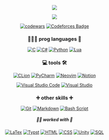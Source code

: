 <div id="header" align="center">
  <img src="https://sun9-42.userapi.com/impg/a8DyQBuZlLutCI0nQb454tQUW9A_oXBYdkFPUg/Fpcp7pqS_RM.jpg?size=500x378&quality=95&sign=bf10c1987ac05eeaaabde3d332803357&type=album"/>
  
  [![](https://komarev.com/ghpvc/?username=n1xsi&style=for-the-badge&color=blueviolet)](#)
</div>

<div id="body" align="center">

[![codewars](https://www.codewars.com/users/nixsi/badges/micro)](https://www.codewars.com/users/nixsi) 
[![Codeforces Badge](https://codeforces-readme-stats.vercel.app/api/badge?username=nixsi)](https://codeforces.com/profile/nixsi)
  
### 👩🏻‍💻 prog languages 📝
[![C](https://img.shields.io/badge/c-000?style=for-the-badge&logo=c&logoColor=00599c)](#) [![C#](https://custom-icon-badges.demolab.com/badge/c-000?style=for-the-badge&logo=csharppp&logoColor=white)](#) [![Python](https://custom-icon-badges.demolab.com/badge/Python-000?style=for-the-badge&logo=pythonn)](#) [![Lua](https://img.shields.io/badge/lua-000?style=for-the-badge&logo=lua&logoColor=2c2d72)](#)

### 💻 tools 🛠️
[![CLion](https://img.shields.io/badge/CLion-000?style=for-the-badge&logo=clion&logoColor=16b9e2)](#) [![PyCharm](https://img.shields.io/badge/pycharm-000?style=for-the-badge&logo=pycharm&logoColor=18e999)](#) [![Neovim](https://img.shields.io/badge/NeoVim-000?&style=for-the-badge&logo=neovim)](#) [![Notion](https://img.shields.io/badge/Notion-black?style=for-the-badge&logo=notion)](#)

[![Visual Studio Code](https://custom-icon-badges.demolab.com/badge/Visual%20Studio%20Code-000?style=for-the-badge&logo=vstudioc)](#) [![Visual Studio](https://custom-icon-badges.demolab.com/badge/Visual%20Studio-000?style=for-the-badge&logo=vstudio)](#)

### ➕ other skills ➕
[![Git](https://img.shields.io/badge/Git-000?style=for-the-badge&logo=git)](#) [![Markdown](https://img.shields.io/badge/markdown-%23000000.svg?style=for-the-badge&logo=markdown&logoColor=white)](#) [![Bash Script](https://img.shields.io/badge/bash_script-000?style=for-the-badge&logo=gnu-bash&logoColor=white)](#)

##### ✍🏻 worked with 👀
[![LaTex](https://img.shields.io/badge/LaTex-black?style=for-the-badge&logo=latex&logoColor=008080)](#) [![Typst](https://img.shields.io/badge/typst-black?style=for-the-badge&logo=typst)](#)
[![HTML](https://img.shields.io/badge/html-black?style=for-the-badge&logo=htmx)](#) [![CSS](https://img.shields.io/badge/CSS-black?style=for-the-badge&logo=css&logoColor=fff)](#) [![Unity](https://img.shields.io/badge/unity-black?style=for-the-badge&logo=unity)](#) [![SQL](https://custom-icon-badges.demolab.com/badge/SQL-000?style=for-the-badge&logo=sqql)](#)
</div>

<!-- https://custom-icon-badges.demolab.com - загрузить собственный логотип -->
<!-- https://si-badge-maker.heyfe.org/en - собрать в конструкторе badge -->
